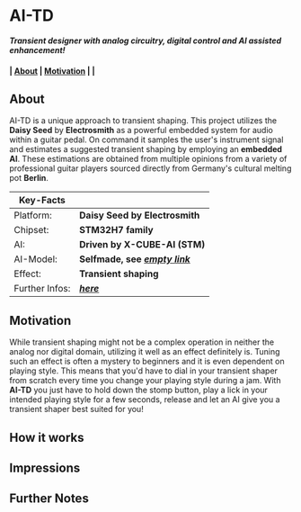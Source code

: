 # AI-TD
***Transient designer with analog circuitry, digital control and AI assisted enhancement!***

#### | [About](#about) | [Motivation](#motivation) | []() |

## About
AI-TD is a unique approach to transient shaping. This project utilizes the **Daisy Seed** by **Electrosmith** as a powerful embedded system for audio within a guitar pedal. On command it samples the user's instrument signal and estimates a suggested transient shaping by employing an **embedded AI**. These estimations are obtained from multiple opinions from a variety of professional guitar players sourced directly from Germany's cultural melting pot **Berlin**.

|Key-Facts||
|-|-|
|Platform:|**Daisy Seed by Electrosmith**|
|Chipset:|**STM32H7 family**|
|AI:|**Driven by X-CUBE-AI (STM)**|
|AI-Model:|**Selfmade, see [*empty link*]()**|
|Effect:|**Transient shaping**|
|Further Infos:|**[*here*](https://kristof-konya.dev/projects/AITD)**|

## Motivation
While transient shaping might not be a complex operation in neither the analog nor digital domain, utilizing it well as an effect definitely is. Tuning such an effect is often a mystery to beginners and it is even dependent on playing style. This means that you'd have to dial in your transient shaper from scratch every time you change your playing style during a jam. With **AI-TD** you just have to hold down the stomp button, play a lick in your intended playing style for a few seconds, release and let an AI give you a transient shaper best suited for you!

## How it works

## Impressions

## Further Notes
